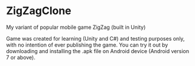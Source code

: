 # ZigZagClone
My variant of popular mobile game ZigZag (built in Unity)

Game was created for learning (Unity and C#) and testing purposes only, with no intention of ever publishing the game.
You can try it out by downloading and installing the .apk file on Android device (Android version 7 or above).
